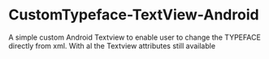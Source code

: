 CustomTypeface-TextView-Android
===============================

A simple custom Android Textview to enable user to change the TYPEFACE directly from xml. With al the Textview attributes still available
